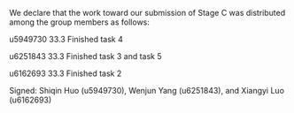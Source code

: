 We declare that the work toward our submission of Stage C was distributed among the group members as follows:

u5949730 33.3 
Finished task 4 

u6251843 33.3 
Finished task 3 and task 5

u6162693 33.3
Finished task 2 


Signed: Shiqin Huo (u5949730), Wenjun Yang (u6251843), and Xiangyi Luo (u6162693)
